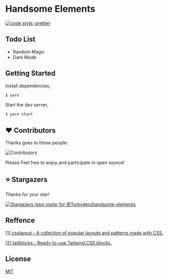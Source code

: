 # Handsome Elements

[![code style: prettier](https://img.shields.io/badge/code_style-prettier-ff69b4.svg?style=flat-square)](https://github.com/prettier/prettier)

## Todo List

- Random Magic
- Dark Mode

## Getting Started

Install dependencies,

```bash
$ yarn
```

Start the dev server,

```bash
$ yarn start
```

## ❤️ Contributors

Thanks goes to these people:

![Contributors](https://contrib.rocks/image?repo=Turkyden/handsome-elements)

Please Feel free to enjoy and participate in open source!

## ⭐ Stargazers

Thanks for your star!

[![Stargazers repo roster for @Turkyden/handsome-elements](https://reporoster.com/stars/Turkyden/handsome-elements)](https://github.com/Turkyden/handsome-elements/stargazers)

## Reffence

[[1] csslayout - A collection of popular layouts and patterns made with CSS.](https://github.com/phuoc-ng/csslayout)

[[2] tailblocks - Ready-to-use Tailwind CSS blocks.](https://github.com/mertJF/tailblocks)

## License

[MIT](https://github.com/Turkyden/react-darkreader/blob/main/LICENSE)
